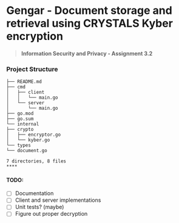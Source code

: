 # Gengar - Document storage and retrieval using CRYSTALS Kyber encryption

> #### Information Security and Privacy - Assignment 3.2

### Project Structure

```
├── README.md
├── cmd
│   ├── client
│   │   └── main.go
│   └── server
│       └── main.go
├── go.mod
├── go.sum
└── internal
├── crypto
│   ├── encryptor.go
│   └── kyber.go
└── types
└── document.go

7 directories, 8 files
****
```

#### TODO:
- [ ] Documentation
- [ ] Client and server implementations
- [ ] Unit tests? (maybe)
- [ ] Figure out proper decryption